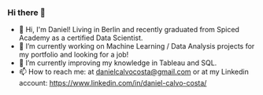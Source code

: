 ### Hi there 👋

- 👯 Hi, I'm Daniel! Living in Berlin and recently graduated from Spiced Academy as a certified Data Scientist.
- 🔭 I’m currently working on Machine Learning / Data Analysis projects for my portfolio and looking for a job!
- 🌱 I’m currently improving my knowledge in Tableau and SQL.
- 📫 How to reach me: at danielcalvocosta@gmail.com or at my Linkedin account: https://www.linkedin.com/in/daniel-calvo-costa/


